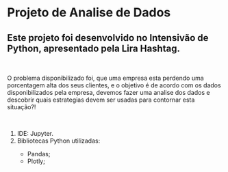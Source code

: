 <h1>Projeto de Analise de Dados</h1>
<h2>Este projeto foi desenvolvido no Intensivão de Python, apresentado pela Lira Hashtag.</h2>
<br>
<p>O problema disponibilizado foi, que uma empresa esta perdendo uma porcentagem alta dos seus clientes, e o objetivo é de acordo com os dados disponibilizados pela empresa, devemos fazer uma analise dos dados e descobrir quais estrategias devem ser usadas para contornar esta situação?!</p>
<br>
<ol>
  <li>IDE: Jupyter.</li>
  <li>Bibliotecas Python utilizadas:</li>
  <ul>
    <li>Pandas;</li>
    <li>Plotly;</li>
  </ul>
</ol>
